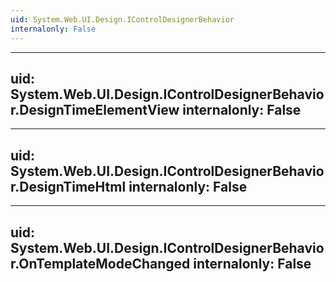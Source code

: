 ```yaml
---
uid: System.Web.UI.Design.IControlDesignerBehavior
internalonly: False
---
```


---
uid: System.Web.UI.Design.IControlDesignerBehavior.DesignTimeElementView
internalonly: False
---

---
uid: System.Web.UI.Design.IControlDesignerBehavior.DesignTimeHtml
internalonly: False
---

---
uid: System.Web.UI.Design.IControlDesignerBehavior.OnTemplateModeChanged
internalonly: False
---
